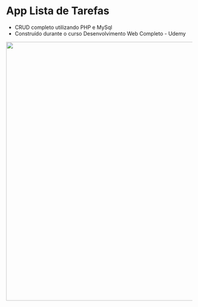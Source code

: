 # App Lista de Tarefas

- CRUD completo utilizando PHP e MySql
- Construído durante o curso Desenvolvimento Web Completo - Udemy

<div align="center">
  <img src="https://user-images.githubusercontent.com/22015599/237822507-a7e97c32-dda4-481c-b428-e1efa8d07bbf.jpg" width="700px" />
</div>